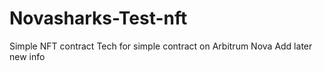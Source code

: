 # Novasharks-Test-nft
Simple NFT contract
Tech for simple contract on Arbitrum Nova
Add later new info
